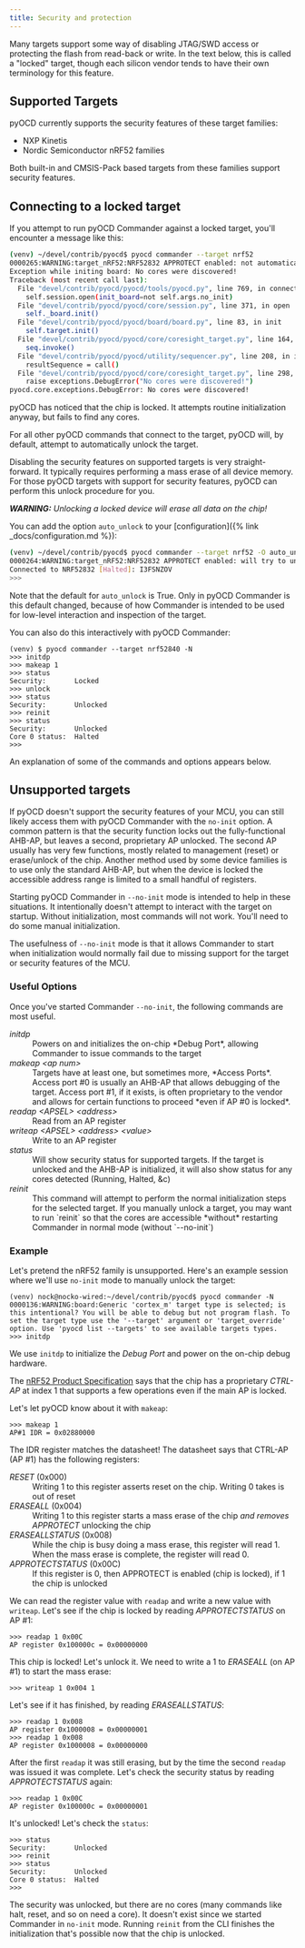 ```yaml
---
title: Security and protection
---
```


Many targets support some way of disabling JTAG/SWD access or protecting the flash from read-back or write.
In the text below, this is called a "locked" target, though each silicon vendor tends to have their
own terminology for this feature.

## Supported Targets

pyOCD currently supports the security features of these target families:
- NXP Kinetis
- Nordic Semiconductor nRF52 families

Both built-in and CMSIS-Pack based targets from these families support security features.

## Connecting to a locked target

If you attempt to run pyOCD Commander against a locked target, you'll encounter a message like this:

``` bash
(venv) ~/devel/contrib/pyocd$ pyocd commander --target nrf52
0000265:WARNING:target_nRF52:NRF52832 APPROTECT enabled: not automatically unlocking
Exception while initing board: No cores were discovered!
Traceback (most recent call last):
  File "devel/contrib/pyocd/pyocd/tools/pyocd.py", line 769, in connect
    self.session.open(init_board=not self.args.no_init)
  File "devel/contrib/pyocd/pyocd/core/session.py", line 371, in open
    self._board.init()
  File "devel/contrib/pyocd/pyocd/board/board.py", line 83, in init
    self.target.init()
  File "devel/contrib/pyocd/pyocd/core/coresight_target.py", line 164, in init
    seq.invoke()
  File "devel/contrib/pyocd/pyocd/utility/sequencer.py", line 208, in invoke
    resultSequence = call()
  File "devel/contrib/pyocd/pyocd/core/coresight_target.py", line 298, in check_for_cores
    raise exceptions.DebugError("No cores were discovered!")
pyocd.core.exceptions.DebugError: No cores were discovered!
```

pyOCD has noticed that the chip is locked. It attempts routine initialization anyway, but fails to find any cores.

For all other pyOCD commands that connect to the target, pyOCD will, by default, attempt to
automatically unlock the target.

Disabling the security features on supported targets is very straight-forward. It typically requires
performing a mass erase of all device memory. For those pyOCD targets with support for security
features, pyOCD can perform this unlock procedure for you.

***WARNING:** Unlocking a locked device will erase all data on the chip!*

You can add the option `auto_unlock` to your [configuration]({% link _docs/configuration.md %}):

```bash
(venv) ~/devel/contrib/pyocd$ pyocd commander --target nrf52 -O auto_unlock
0000264:WARNING:target_nRF52:NRF52832 APPROTECT enabled: will try to unlock via mass erase
Connected to NRF52832 [Halted]: I3FSNZOV
>>>
```

Note that the default for `auto_unlock` is True. Only in pyOCD Commander is this default changed,
because of how Commander is intended to be used for low-level interaction and inspection of the
target.

You can also do this interactively with pyOCD Commander:

```
(venv) $ pyocd commander --target nrf52840 -N
>>> initdp
>>> makeap 1
>>> status
Security:       Locked
>>> unlock
>>> status
Security:       Unlocked
>>> reinit
>>> status
Security:       Unlocked
Core 0 status:  Halted
>>>
```

An explanation of some of the commands and options appears below.

## Unsupported targets

If pyOCD doesn't support the security features of your MCU, you can still likely access them with
pyOCD Commander with the `no-init` option. A common pattern is that the security function locks out
the fully-functional AHB-AP, but leaves a second, proprietary AP unlocked. The second AP usually has
very few functions, mostly related to management (reset) or erase/unlock of the chip. Another method
used by some device families is to use only the standard AHB-AP, but when the device is locked the
accessible address range is limited to a small handful of registers.

Starting pyOCD Commander in `--no-init` mode is intended to help in these situations. It intentionally doesn't attempt
to interact with the target on startup. Without initialization, most commands will not work. You'll need to do some
manual initialization.

The usefulness of `--no-init` mode is that it allows Commander to start when initialization would
normally fail due to missing support for the target or security features of the MCU.

### Useful Options

Once you've started Commander `--no-init`, the following commands are most useful.

<dl>
<dt><em>initdp</em></dt>
<dd>Powers on and initializes the on-chip *Debug Port*, allowing Commander to issue commands to the
target</dd>

<dt><em>makeap &lt;ap num&gt;</em></dt>
<dd>Targets have at least one, but sometimes more, *Access Ports*. Access port #0 is usually an AHB-AP that allows
debugging of the target. Access port #1, if it exists, is often proprietary to the vendor and allows
for certain functions to proceed *even if AP #0 is locked*.</dd>

<dt><em>readap &lt;APSEL&gt; &lt;address&gt;</em></dt>
<dd>Read from an AP register</dd>

<dt><em>writeap &lt;APSEL&gt; &lt;address&gt; &lt;value&gt;</em></dt>
<dd>Write to an AP register</dd>

<dt><em>status</em></dt>
<dd>Will show security status for supported targets. If the target is unlocked and the AHB-AP is
initialized, it will also show status for any cores detected (Running, Halted, &c)</dd>

<dt><em>reinit</em></dt>
<dd>This command will attempt to perform the normal initialization steps for the selected target. If you
manually unlock a target, you may want to run `reinit` so that the cores are accessible *without* restarting
Commander in normal mode (without `--no-init`)</dd>
</dl>

### Example

Let's pretend the nRF52 family is unsupported. Here's an example session where we'll use `no-init` mode to manually
unlock the target:

```
(venv) nock@nocko-wired:~/devel/contrib/pyocd$ pyocd commander -N
0000136:WARNING:board:Generic 'cortex_m' target type is selected; is this intentional? You will be able to debug but not program flash. To set the target type use the '--target' argument or 'target_override' option. Use 'pyocd list --targets' to see available targets types.
>>> initdp
```
We use `initdp` to initialize the *Debug Port* and power on the on-chip debug hardware.

The [nRF52 Product Specification](https://infocenter.nordicsemi.com/pdf/nRF52832_PS_v1.1.pdf) says that the chip has a
proprietary *CTRL-AP* at index 1 that supports a few operations even if the main AP is locked.

Let's let pyOCD know about it with `makeap`:

```
>>> makeap 1
AP#1 IDR = 0x02880000
```

The IDR register matches the datasheet! The datasheet says that CTRL-AP (AP #1) has the following registers:

<dl>
<dt><em>RESET</em> (0x000)</dt>
<dd>Writing 1 to this register asserts reset on the chip. Writing 0 takes is out of reset</dd>

<dt><em>ERASEALL</em> (0x004)</dt>
<dd>Writing 1 to this register starts a mass erase of the chip <i>and removes APPROTECT</i> unlocking the chip</dd>

<dt><em>ERASEALLSTATUS</em> (0x008)</dt>
<dd>While the chip is busy doing a mass erase, this register will read 1. When the mass erase is complete, the register
will read 0.</dd>

<dt><em>APPROTECTSTATUS</em> (0x00C)</dt>
<dd>If this register is 0, then APPROTECT is enabled (chip is locked), if 1 the chip is unlocked</dd>
</dl>

We can read the register value with `readap` and write a new value with `writeap`. Let's see if the chip is locked by
reading *APPROTECTSTATUS* on AP #1:

```
>>> readap 1 0x00C
AP register 0x100000c = 0x00000000
```

This chip is locked! Let's unlock it. We need to write a 1 to *ERASEALL* (on AP #1) to start the mass erase:

```
>>> writeap 1 0x004 1
```

Let's see if it has finished, by reading *ERASEALLSTATUS*:

```
>>> readap 1 0x008
AP register 0x1000008 = 0x00000001
>>> readap 1 0x008
AP register 0x1000008 = 0x00000000
```

After the first `readap` it was still erasing, but by the time the second `readap` was issued it was complete.
Let's check the security status by reading *APPROTECTSTATUS* again:

```
>>> readap 1 0x00C
AP register 0x100000c = 0x00000001
```

It's unlocked! Let's check the `status`:

```
>>> status
Security:       Unlocked
>>> reinit
>>> status
Security:       Unlocked
Core 0 status:  Halted
>>>
```

The security was unlocked, but there are no cores (many commands like halt, reset, and so on need a core). It doesn't exist
since we started Commander in `no-init` mode. Running `reinit` from the CLI finishes the initialization that's
possible now that the chip is unlocked.
